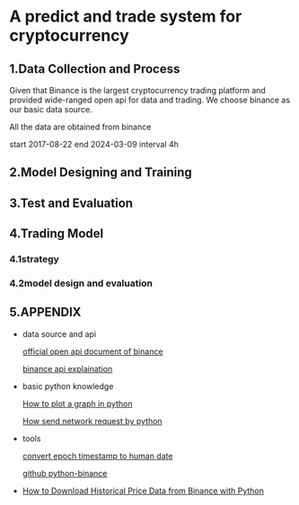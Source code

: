 # A predict and trade system for cryptocurrency

## 1.Data Collection and Process

Given that Binance is the largest cryptocurrency trading platform and provided wide-ranged open api for data and trading. We choose binance as our basic data source.

All the data are obtained from binance

start 2017-08-22
end 2024-03-09
interval 4h

## 2.Model Designing and Training

## 3.Test and Evaluation

## 4.Trading Model

### 4.1strategy

### 4.2model design and evaluation

## 5.APPENDIX

* data source and api

  [official open api document of binance](https://binance-docs.github.io/apidocs/spot/en/#introduction)

  [binance api explaination](https://python-binance.readthedocs.io/en/latest/binance.html?highlight=get_historical_klines#module-binance.client)

* basic python knowledge

  [How to plot a graph in python](https://matplotlib.org/stable/tutorials/pyplot.html)

  [How send network request by python](https://ioflood.com/blog/python-requests-post/#:~:text=To%20make%20a%20POST%20request,server%20and%20receive%20a%20response.&text=In%20this%20example%2C%20we%20import,library%20and%20use%20the%20requests.)

* tools

  [convert epoch timestamp to human date](https://www.epochconverter.com/)

  [github python-binance](https://github.com/sammchardy/python-binance/tree/master)

* [How to Download Historical Price Data from Binance with Python](https://steemit.com/python/@marketstack/how-to-download-historical-price-data-from-binance-with-python)